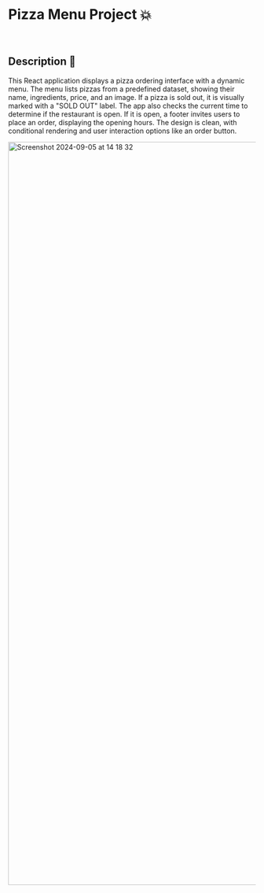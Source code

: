 # Pizza Menu Project 💥

<br />

## Description 💬

This React application displays a pizza ordering interface with a dynamic menu. The menu lists pizzas from a predefined dataset, showing their name, ingredients, price, and an image. If a pizza is sold out, it is visually marked with a "SOLD OUT" label. The app also checks the current time to determine if the restaurant is open. If it is open, a footer invites users to place an order, displaying the opening hours. The design is clean, with conditional rendering and user interaction options like an order button.

<img width="1510" alt="Screenshot 2024-09-05 at 14 18 32" src="https://github.com/user-attachments/assets/7002db45-9176-463f-960f-64af1ab4847a">
